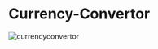 # Currency-Convertor
 

![currencyconvertor](https://github.com/22Soumii/Currency-Convertor/assets/114514689/a5c358a9-81b4-46f0-b463-2f6375dfe579)
